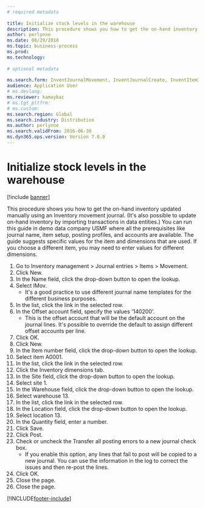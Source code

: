 ```yaml
--- 
# required metadata 
 
title: Initialize stock levels in the warehouse
description: This procedure shows you how to get the on-hand inventory updated manually using an Inventory movement journal. 
author: perlynne
ms.date: 08/29/2018
ms.topic: business-process 
ms.prod:  
ms.technology:  
 
# optional metadata 
 
ms.search.form: InventJournalMovement, InventJournalCreate, InventItemIdLookupSimple, InventLocationIdLookup, WMSLocationIdLookup   
audience: Application User 
# ms.devlang:  
ms.reviewer: kamaybac
# ms.tgt_pltfrm:  
# ms.custom:  
ms.search.region: Global
ms.search.industry: Distribution
ms.author: perlynne
ms.search.validFrom: 2016-06-30 
ms.dyn365.ops.version: Version 7.0.0 
---
```

# Initialize stock levels in the warehouse

[!include [banner](../../includes/banner.md)]

This procedure shows you how to get the on-hand inventory updated manually using an Inventory movement journal. (It's also possible to update on-hand inventory by importing transactions in data entities.) You can run this guide in demo data company USMF where all the prerequisites like journal name, item setup, posting profiles, and accounts are available. The guide suggests specific values for the item and dimensions that are used. If you choose a different item, you may need to enter values for different dimensions.

1. Go to Inventory management > Journal entries > Items > Movement.
2. Click New.
3. In the Name field, click the drop-down button to open the lookup.
4. Select IMov.
    * It's a good practice to use different journal name templates for the different business purposes.  
5. In the list, click the link in the selected row.
6. In the Offset account field, specify the values '140200'.
    * This is the offset account that will be the default account on the journal lines. It's possible to override the default to assign different offset accounts per line.  
7. Click OK.
8. Click New.
9. In the Item number field, click the drop-down button to open the lookup.
10. Select item A0001.
11. In the list, click the link in the selected row.
12. Click the Inventory dimensions tab.
13. In the Site field, click the drop-down button to open the lookup.
14. Select site 1.
15. In the Warehouse field, click the drop-down button to open the lookup.
16. Select warehouse 13.
17. In the list, click the link in the selected row.
18. In the Location field, click the drop-down button to open the lookup.
19. Select location 13.
20. In the Quantity field, enter a number.
21. Click Save.
22. Click Post.
23. Check or uncheck the Transfer all posting errors to a new journal check box.
    * If you enable this option, any lines that fail to post will be copied to a new journal. You can use the information in the log to correct the issues and then re-post the lines.  
24. Click OK.
25. Close the page.
26. Close the page.



[!INCLUDE[footer-include](../../../includes/footer-banner.md)]